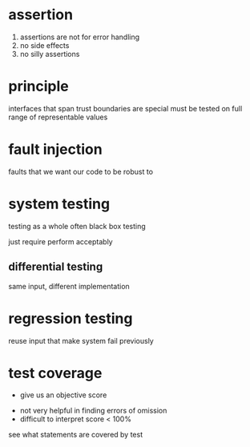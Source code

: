 # assertion
1. assertions are not for error handling
2. no side effects
3. no silly assertions



# principle
interfaces that span trust boundaries are special
must be tested on full range of representable values


# fault injection
faults that we want our code to be robust to

# system testing
testing as a whole
often black box testing

just require perform acceptably

## differential testing
same input, different implementation


# regression testing
reuse input that make system fail previously

# test coverage
+ give us an objective score
- not very helpful in finding errors of omission
- difficult to interpret score < 100%

see what statements are covered by test

























